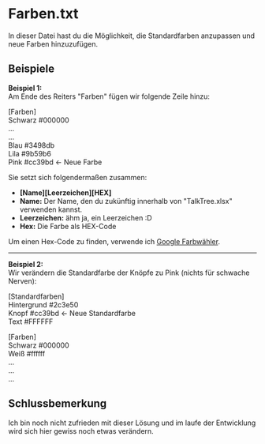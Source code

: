 # Farben.txt

In dieser Datei hast du die Möglichkeit, die Standardfarben anzupassen und neue Farben hinzuzufügen.

## Beispiele

**Beispiel 1:**  
Am Ende des Reiters "Farben" fügen wir folgende Zeile hinzu:

[Farben]  
Schwarz #000000  
...  
...  
Blau #3498db  
Lila #9b59b6  
Pink #cc39bd <- Neue Farbe

Sie setzt sich folgendermaßen zusammen:

- **[Name][Leerzeichen][HEX]**
- **Name:** Der Name, den du zukünftig innerhalb von "TalkTree.xlsx" verwenden kannst.
- **Leerzeichen:** ähm ja, ein Leerzeichen :D
- **Hex:** Die Farbe als HEX-Code

Um einen Hex-Code zu finden, verwende ich [Google Farbwähler](https://g.co/kgs/QjsPT6Y).

---

**Beispiel 2:**  
Wir verändern die Standardfarbe der Knöpfe zu Pink (nichts für schwache Nerven):

[Standardfarben]  
Hintergrund #2c3e50  
Knopf #cc39bd <- Neue Standardfarbe  
Text #FFFFFF

[Farben]  
Schwarz #000000  
Weiß #ffffff  
...  
...  
...

## Schlussbemerkung

Ich bin noch nicht zufrieden mit dieser Lösung und im laufe der Entwicklung wird sich hier gewiss noch etwas verändern.
